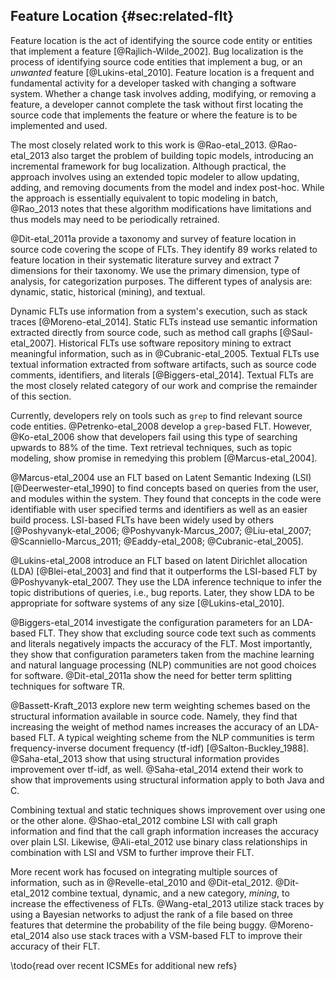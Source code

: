 ## Feature Location {#sec:related-flt}

Feature location is the act of identifying the source code entity or entities
that implement a feature [@Rajlich-Wilde_2002].  Bug localization is the
process of identifying source code entities that implement a bug, or an
*unwanted* feature [@Lukins-etal_2010].  Feature location is a frequent and
fundamental activity for a developer tasked with changing a software system.
Whether a change task involves adding, modifying, or removing a feature, a
developer cannot complete the task without first locating the source code that
implements the feature or where the feature is to be implemented and used.

The most closely related work to this work is @Rao-etal_2013.  @Rao-etal_2013
also target the problem of building topic models, introducing an incremental
framework for bug localization.  Although practical, the approach involves
using an extended topic modeler to allow updating, adding, and removing
documents from the model and index post-hoc.  While the approach is essentially
equivalent to topic modeling in batch, @Rao_2013 notes that these algorithm
modifications have limitations and thus models may need to be periodically
retrained.

@Dit-etal_2011a provide a taxonomy and survey of feature location in source
code covering the scope of FLTs.  They identify 89 works related to feature
location in their systematic literature survey and extract 7 dimensions for
their taxonomy.  We use the primary dimension, type of analysis, for
categorization purposes.  The different types of analysis are: dynamic, static,
historical (mining), and textual.

Dynamic FLTs use information from a system's execution, such as stack traces
[@Moreno-etal_2014].  Static FLTs instead use semantic information extracted
directly from source code, such as method call graphs [@Saul-etal_2007].
Historical FLTs use software repository mining to extract meaningful
information, such as in @Cubranic-etal_2005.  Textual FLTs use textual
information extracted from software artifacts, such as source code comments,
identifiers, and literals [@Biggers-etal_2014].  Textual FLTs are the most
closely related category of our work and comprise the remainder of this
section.

Currently, developers rely on tools such as `grep` to find relevant source code
entities.  @Petrenko-etal_2008 develop a `grep`-based FLT.  However,
@Ko-etal_2006 show that developers fail using this type of searching upwards to
88% of the time.  Text retrieval techniques, such as topic modeling, show
promise in remedying this problem [@Marcus-etal_2004].

@Marcus-etal_2004 use an FLT based on Latent Semantic Indexing (LSI)
[@Deerwester-etal_1990] to find concepts based on queries from the user, and
modules within the system.  They found that concepts in the code were
identifiable with user specified terms and identifiers as well as an easier
build process.  LSI-based FLTs have been widely used by others
[@Poshyvanyk-etal_2006; @Poshyvanyk-Marcus_2007; @Liu-etal_2007;
@Scanniello-Marcus_2011; @Eaddy-etal_2008; @Cubranic-etal_2005].

@Lukins-etal_2008 introduce an FLT based on latent Dirichlet allocation (LDA)
[@Blei-etal_2003] and find that it outperforms the LSI-based FLT by
@Poshyvanyk-etal_2007.  They use the LDA inference technique to infer the topic
distributions of queries, i.e., bug reports.  Later, they show LDA to be
appropriate for software systems of any size [@Lukins-etal_2010].

@Biggers-etal_2014 investigate the configuration parameters for an LDA-based
FLT.  They show that excluding source code text such as comments and literals
negatively impacts the accuracy of the FLT.  Most importantly, they show that
configuration parameters taken from the machine learning and natural language
processing (NLP) communities are not good choices for software.
@Dit-etal_2011a show the need for better term splitting techniques for software
TR.

@Bassett-Kraft_2013 explore new term weighting schemes based on the structural
information available in source code.  Namely, they find that increasing the
weight of method names increases the accuracy of an LDA-based FLT.  A typical
weighting scheme from the NLP communities is term frequency-inverse document
frequency (tf-idf) [@Salton-Buckley_1988].  @Saha-etal_2013 show that using
structural information provides improvement over tf-idf, as well.
@Saha-etal_2014 extend their work to show that improvements using structural
information apply to both Java and C.

Combining textual and static techniques shows improvement over using one or the
other alone.  @Shao-etal_2012 combine LSI with call graph information and find
that the call graph information increases the accuracy over plain LSI.
Likewise, @Ali-etal_2012 use binary class relationships in combination with LSI
and VSM to further improve their FLT.

More recent work has focused on integrating multiple sources of information,
such as in @Revelle-etal_2010 and @Dit-etal_2012.  @Dit-etal_2012 combine
textual, dynamic, and a new category, *mining*, to increase the effectiveness
of FLTs.  @Wang-etal_2013 utilize stack traces by using a Bayesian networks to
adjust the rank of a file based on three features that determine the
probability of the file being buggy.  @Moreno-etal_2014 also use stack traces
with a VSM-based FLT to improve their accuracy of their FLT.

\todo{read over recent ICSMEs for additional new refs}
